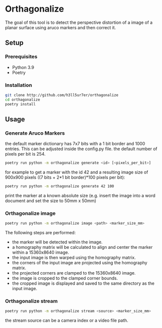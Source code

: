 # Orthagonalize

The goal of this tool is to detect the perspective distortion of a image of a planar surface using aruco markers and then correct it.

## Setup

### Prerequisites

- Python 3.9
- Poetry

### Installation

```bash
git clone http://github.com/h3ll5ur7er/orthagonalize
cd orthagonalize
poetry install
```

## Usage

### Generate Aruco Markers

the default marker dictionary has 7x7 bits with a 1 bit border and 1000 entries. This can be adjusted inside the config.py file.
the default number of pixels per bit is 254.

```bash
poetry run python -m orthagonalize generate <id> [<pixels_per_bit>]
```

for example to get a marker with the id 42 and a resulting image size of 900x900 pixels ((7 bits + 2*1 bit border)*100 pixels per bit):

```bash
poetry run python -m orthagonalize generate 42 100
```

print the marker at a known absolute size (e.g. insert the image into a word document and set the size to 50mm x 50mm)

### Orthagonalize image

```bash
poetry run python -m orthagonalize image <path> <marker_size_mm>
```

The following steps are performed:

- the marker will be detected within the image.
- a homography matrix will be calculated to align and center the marker within a 15360x8640 image.
- the input image is then warped using the homography matrix.
- the corners of the input image are projected using the homography matrix.
- the projected corners are clamped to the 15360x8640 image.
- the image is cropped to the clamped corner bounds.
- the cropped image is displayed and saved to the same directory as the input image.

### Orthagonalize stream

```bash
poetry run python -m orthagonalize stream <source> <marker_size_mm>
```

the stream source can be a camera index or a video file path.
